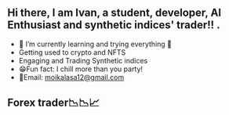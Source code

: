 ## Hi there, I am Ivan, a student, developer,  AI Enthusiast and synthetic indices' trader!! .
- 🌱 I’m currently learning  and trying everything 🤣
- Getting used to crypto and NFTS
- Engaging and Trading Synthetic indices
- 😁Fun fact: I chill more than you party!
- 📧Email: moikalasa12@gmail.com


## Forex trader📉📉📈
